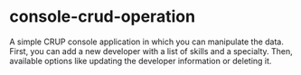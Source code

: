# console-crud-operation
A simple CRUP console application in which you can manipulate the data.
First, you can add a new developer with a list of skills and a specialty.
Then, available options like updating the developer information or deleting it.
